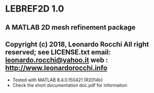 # LEBREF2D 1.0
A MATLAB 2D mesh refinement package
-------------------------------------
Copyright (c) 2018, Leonardo Rocchi
All right reserved; see LICENSE.txt
email: leonardo.rocchi@yahoo.it
web  : http://www.leonardorocchi.info
-------------------------------------

* Tested with MATLAB 8.4.0.150421 (R2014b)
* Check the short documentation doc.pdf for information  
